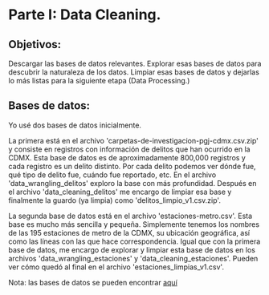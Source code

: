 # Parte I: Data Cleaning. 

## Objetivos: 

Descargar las bases de datos relevantes.
Explorar esas bases de datos para descubrir la naturaleza de los datos. 
Limpiar esas bases de datos y dejarlas lo más listas para la siguiente etapa (Data Processing.)

## Bases de datos:
	
Yo usé dos bases de datos inicialmente. 

La primera está en el archivo 'carpetas-de-investigacion-pgj-cdmx.csv.zip' y consiste en registros con información de delitos que han ocurrido en la CDMX. Esta base de datos es de aproximadamente 800,000 registros y cada registro es un delito distinto. Por cada delito podemos ver dónde fue, qué tipo de delito fue, cuándo fue reportado, etc. En el archivo 'data_wrangling_delitos' exploro la base con más profundidad. Después en el archivo 'data_cleaning_delitos' me encargo de limpiar esa base y finalmente la guardo (ya limpia) como 'delitos_limpio_v1.csv.zip'. 

La segunda base de datos está en el archivo 'estaciones-metro.csv'. Esta base es mucho más sencilla y pequeña. Simplemente tenemos los nombres de las 195 estaciones de metro de la CDMX, su ubicación geográfica, así como las líneas con las que hace correspondencia. Igual que con la primera base de datos, me encargo de explorar y limpiar esta base de datos en los archivos 'data_wrangling_estaciones' y 'data_cleaning_estaciones'. Pueden ver cómo quedó al final en el archivo 'estaciones_limpias_v1.csv'. 


Nota: las bases de datos se pueden encontrar [aquí](https://datos.cdmx.gob.mx/pages/home/)